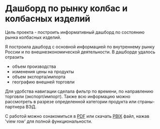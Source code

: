 # Дашборд по рынку колбас и колбасных изделий

Цель проекта - построить информативный дашборд по состоянию рынка колбасных изделий.

Я построила дашборд с основной информацией по внутреннему рынку России и по внешнеэкономической деятельности. В дашборде удалось отразить 
- объем производства
- изменения цены на продукты
- объем экспорта/импорта
- географию внешней торговли

Для удобства навигации сделала фильтр по времени, по направлению торговли (экспорт/импорт). Также всю информацию можно рассмотреть в разрезе определенной категории продукта или страны-партнера ВЭД.

С работой можно ознакомиться в [PDF](https://github.com/volleyolya/Portfolio/blob/main/dashboard-sausage.pdf) или скачать [PBIX](https://github.com/volleyolya/Portfolio/blob/main/dashboard-sausage.pbix) файл, нажав 'view row' для полной функциональности.
